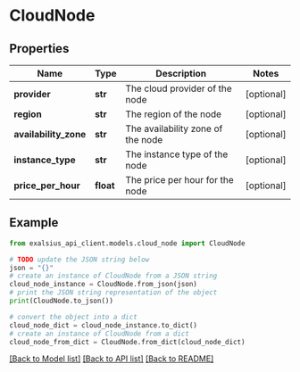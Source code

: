 # CloudNode


## Properties

Name | Type | Description | Notes
------------ | ------------- | ------------- | -------------
**provider** | **str** | The cloud provider of the node | [optional] 
**region** | **str** | The region of the node | [optional] 
**availability_zone** | **str** | The availability zone of the node | [optional] 
**instance_type** | **str** | The instance type of the node | [optional] 
**price_per_hour** | **float** | The price per hour for the node | [optional] 

## Example

```python
from exalsius_api_client.models.cloud_node import CloudNode

# TODO update the JSON string below
json = "{}"
# create an instance of CloudNode from a JSON string
cloud_node_instance = CloudNode.from_json(json)
# print the JSON string representation of the object
print(CloudNode.to_json())

# convert the object into a dict
cloud_node_dict = cloud_node_instance.to_dict()
# create an instance of CloudNode from a dict
cloud_node_from_dict = CloudNode.from_dict(cloud_node_dict)
```
[[Back to Model list]](../README.md#documentation-for-models) [[Back to API list]](../README.md#documentation-for-api-endpoints) [[Back to README]](../README.md)


